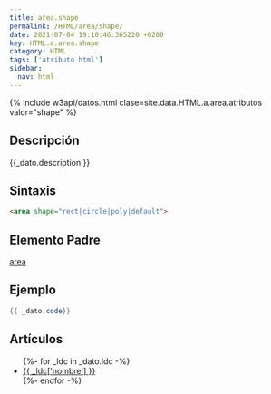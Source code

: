 ```yaml
---
title: area.shape
permalink: /HTML/area/shape/
date: 2021-07-04 19:10:46.365220 +0200
key: HTML.a.area.shape
category: HTML
tags: ['atributo html']
sidebar: 
  nav: html
---
```


{% include w3api/datos.html clase=site.data.HTML.a.area.atributos valor="shape" %}

## Descripción
{{_dato.description }}

## Sintaxis
~~~html
<area shape="rect|circle|poly|default">
~~~

## Elemento Padre
[area](/HTML/area/)

## Ejemplo
~~~java
{{ _dato.code}}
~~~

## Artículos
<ul>
{%- for _ldc in _dato.ldc -%}
   <li>
       <a href="{{_ldc['url'] }}">{{ _ldc['nombre'] }}</a>
   </li>
{%- endfor -%}
</ul>

